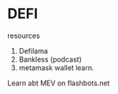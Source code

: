 # DEFI

resources
1. Defilama
2. Bankless (podcast)
3. metamask wallet learn.

Learn abt MEV on flashbots.net
